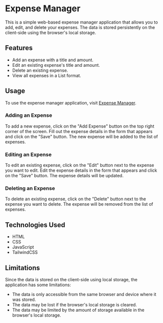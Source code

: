 # Expense Manager

This is a simple web-based expense manager application that allows you to add, edit, and delete your expenses. The data is stored persistently on the client-side using the browser's local storage.

## Features

- Add an expense with a title and amount.
- Edit an existing expense's title and amount.
- Delete an existing expense.
- View all expenses in a List format.

## Usage

To use the expense manager application, visit [Expense Manager](https://expensemanager.bhaveshp.dev/). 

### Adding an Expense

To add a new expense, click on the "Add Expense" button on the top right corner of the screen. Fill out the expense details in the form that appears and click on the "Save" button. The new expense will be added to the list of expenses.

### Editing an Expense

To edit an existing expense, click on the "Edit" button next to the expense you want to edit. Edit the expense details in the form that appears and click on the "Save" button. The expense details will be updated.

### Deleting an Expense

To delete an existing expense, click on the "Delete" button next to the expense you want to delete. The expense will be removed from the list of expenses.

## Technologies Used

- HTML
- CSS
- JavaScript
- TailwindCSS

## Limitations

Since the data is stored on the client-side using local storage, the application has some limitations:

- The data is only accessible from the same browser and device where it was stored.
- The data may be lost if the browser's local storage is cleared.
- The data may be limited by the amount of storage available in the browser's local storage.
